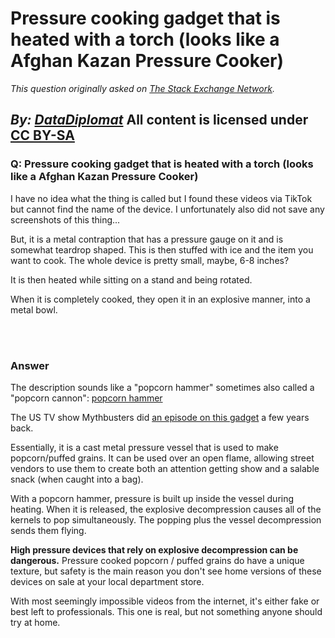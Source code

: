 # Pressure cooking gadget that is heated with a torch (looks like a Afghan Kazan Pressure Cooker)

_This question originally asked on [The Stack Exchange Network](https://cooking.stackexchange.com/q/107552)._

_By: [DataDiplomat](https://cooking.stackexchange.com/u/79447)_
All content is licensed under [CC BY-SA](https://creativecommons.org/licenses/by-sa/4.0/)
<br>
--------------------------------------------
### Q: Pressure cooking gadget that is heated with a torch (looks like a Afghan Kazan Pressure Cooker)
<p>I have no idea what the thing is called but I found these videos via TikTok but cannot find the name of the device. I unfortunately also did not save any screenshots of this thing... </p>

<p>But, it is a metal contraption that has a pressure gauge on it and is somewhat teardrop shaped. This is then stuffed with ice and the item you want to cook. The whole device is pretty small, maybe, 6-8 inches? </p>

<p>It is then heated while sitting on a stand and being rotated.</p>

<p>When it is completely cooked, they open it in an explosive manner, into a metal bowl. </p>

<br><br>
### Answer 
<p>The description sounds like a "popcorn hammer" sometimes also called a "popcorn cannon":
<a href="https://giphy.com/gifs/popcorn-hammer-kernels-JA1IA8G6CujDi" rel="nofollow noreferrer">popcorn hammer</a></p>

<p>The US TV show Mythbusters did <a href="https://www.scmp.com/news/china/article/1134352/old-school-chinese-popcorn-machine-baffles-mythbusters-leaves-netizens" rel="nofollow noreferrer">an episode on this gadget</a> a few years back.</p>

<p>Essentially, it is a cast metal pressure vessel that is used to make popcorn/puffed grains. It can be used over an open flame, allowing street vendors to use them to create both an attention getting show and a salable snack (when caught into a bag).</p>

<p>With a popcorn hammer, pressure is built up inside the vessel during heating. When it is released, the explosive decompression causes all of the kernels to pop simultaneously. The popping plus the vessel decompression sends them flying.</p>

<p><strong>High pressure devices that rely on explosive decompression can be dangerous.</strong> Pressure cooked popcorn / puffed grains do have a unique texture, but safety is the main reason you don't see home versions of these devices on sale at your local department store. </p>

<p>With most seemingly impossible videos from the internet, it's either fake or best left to professionals. This one is real, but not something anyone should try at home.</p>

